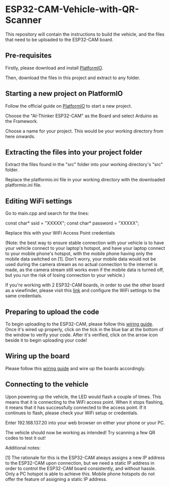 # ESP32-CAM-Vehicle-with-QR-Scanner

This repository will contain the instructions to build the vehicle, and the files that need to be uploaded to the ESP32-CAM board.

## Pre-requisites

Firstly, please download and install [PlatformIO](https://platformio.org/install/ide?install=vscode).

Then, download the files in this project and extract to any folder.

## Starting a new project on PlatformIO

Follow the official guide on [PlatformIO](https://docs.platformio.org/en/latest/integration/ide/vscode.html#quick-start) to start a new project.

Choose the "AI-Thinker ESP32-CAM" as the Board and select Arduino as the Framework.

Choose a name for your project. This would be your working directory from here onwards.

## Extracting the files into your project folder

Extract the files found in the "src" folder into your working directory's "src" folder.

Replace the platformio.ini file in your working directory with the downloaded platformio.ini file.

## Editing WiFi settings

Go to main.cpp and search for the lines:

const char* ssid = "XXXXX";
const char* password = "XXXXX";

Replace this with your WiFi Access Point credentials

(Note: the best way to ensure stable connection with your vehicle is to have your vehicle connect to your laptop's hotspot, and have your laptop connect to your mobile phone's hotspot, with the mobile phone having only the mobile data switched on [1]. Don't worry, your mobile data would not be used during the camera stream as no actual connection to the internet is made, as the camera stream still works even if the mobile data is turned off, but you run the risk of losing connection to your vehicle.)

If you're working with 2 ESP32-CAM boards, in order to use the other board as a viewfinder, please visit this [link](https://github.com/leeyanhuilyh/ESP32-CAM-Vehicle-Viewfinder) and configure the WiFi settings to the same credentials.

## Preparing to upload the code

To begin uploading to the ESP32-CAM, please follow this [wiring guide](https://i1.wp.com/randomnerdtutorials.com/wp-content/uploads/2019/12/ESP32-CAM-FTDI-programmer-5V-supply.png?w=750&quality=100&strip=all&ssl=1). Once it's wired up properly, click on the tick in the blue bar at the bottom of the window to verify your code. After it's verified, click on the arrow icon beside it to begin uploading your code!

## Wiring up the board

Please follow this [wiring guide](https://imgur.com/W20d9TJ) and wire up the boards accordingly.

## Connecting to the vehicle

Upon powering up the vehicle, the LED would flash a couple of times. This means that it is connecting to the WiFi access point. When it stops flashing, it means that it has successfully connected to the access point. If it continues to flash, please check your WiFi setup or credentials.

Enter 192.168.137.20 into your web browser on either your phone or your PC.

The vehicle should now be working as intended! Try scanning a few QR codes to test it out!

Additional notes:

[1] The rationale for this is the ESP32-CAM always assigns a new IP address to the ESP32-CAM upon connection, but we need a static IP address in order to control the ESP32-CAM board consistently, and without hassle. Only a PC hotspot is able to achieve this. Mobile phone hotspots do not offer the feature of assigning a static IP address.
